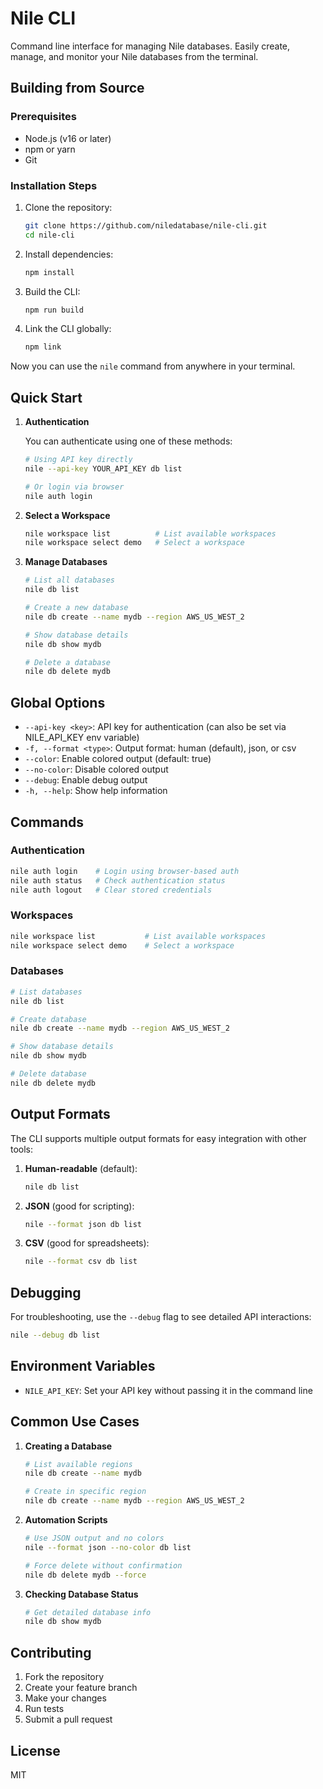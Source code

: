 # Nile CLI

Command line interface for managing Nile databases. Easily create, manage, and monitor your Nile databases from the terminal.

## Building from Source

### Prerequisites

- Node.js (v16 or later)
- npm or yarn
- Git

### Installation Steps

1. Clone the repository:
   ```bash
   git clone https://github.com/niledatabase/nile-cli.git
   cd nile-cli
   ```

2. Install dependencies:
   ```bash
   npm install
   ```

3. Build the CLI:
   ```bash
   npm run build
   ```

4. Link the CLI globally:
   ```bash
   npm link
   ```

Now you can use the `nile` command from anywhere in your terminal.

## Quick Start

1. **Authentication**

   You can authenticate using one of these methods:
   ```bash
   # Using API key directly
   nile --api-key YOUR_API_KEY db list

   # Or login via browser
   nile auth login
   ```

2. **Select a Workspace**
   ```bash
   nile workspace list          # List available workspaces
   nile workspace select demo   # Select a workspace
   ```

3. **Manage Databases**
   ```bash
   # List all databases
   nile db list

   # Create a new database
   nile db create --name mydb --region AWS_US_WEST_2

   # Show database details
   nile db show mydb

   # Delete a database
   nile db delete mydb
   ```

## Global Options

- `--api-key <key>`: API key for authentication (can also be set via NILE_API_KEY env variable)
- `-f, --format <type>`: Output format: human (default), json, or csv
- `--color`: Enable colored output (default: true)
- `--no-color`: Disable colored output
- `--debug`: Enable debug output
- `-h, --help`: Show help information

## Commands

### Authentication
```bash
nile auth login    # Login using browser-based auth
nile auth status   # Check authentication status
nile auth logout   # Clear stored credentials
```

### Workspaces
```bash
nile workspace list           # List available workspaces
nile workspace select demo    # Select a workspace
```

### Databases
```bash
# List databases
nile db list

# Create database
nile db create --name mydb --region AWS_US_WEST_2

# Show database details
nile db show mydb

# Delete database
nile db delete mydb
```

## Output Formats

The CLI supports multiple output formats for easy integration with other tools:

1. **Human-readable** (default):
   ```bash
   nile db list
   ```

2. **JSON** (good for scripting):
   ```bash
   nile --format json db list
   ```

3. **CSV** (good for spreadsheets):
   ```bash
   nile --format csv db list
   ```

## Debugging

For troubleshooting, use the `--debug` flag to see detailed API interactions:
```bash
nile --debug db list
```

## Environment Variables

- `NILE_API_KEY`: Set your API key without passing it in the command line

## Common Use Cases

1. **Creating a Database**
   ```bash
   # List available regions
   nile db create --name mydb
   
   # Create in specific region
   nile db create --name mydb --region AWS_US_WEST_2
   ```

2. **Automation Scripts**
   ```bash
   # Use JSON output and no colors
   nile --format json --no-color db list
   
   # Force delete without confirmation
   nile db delete mydb --force
   ```

3. **Checking Database Status**
   ```bash
   # Get detailed database info
   nile db show mydb
   ```

## Contributing

1. Fork the repository
2. Create your feature branch
3. Make your changes
4. Run tests
5. Submit a pull request

## License

MIT
